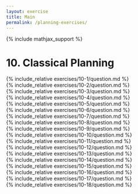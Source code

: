 ```yaml
---
layout: exercise
title: Main
permalink: /planning-exercises/
---
```


{% include mathjax_support %}

# 10. Classical Planning  

<div><i class="arrow-up" data-chapter="planning-exercises" data-exercise="ex_1" data-rating="0"></i></div>
{% include_relative exercises/10-1/question.md %}

<div><i class="arrow-up" data-chapter="planning-exercises" data-exercise="ex_2" data-rating="0"></i></div>
{% include_relative exercises/10-2/question.md %}

<div><i class="arrow-up" data-chapter="planning-exercises" data-exercise="ex_3" data-rating="0"></i></div>
{% include_relative exercises/10-3/question.md %}

<div><i class="arrow-up" data-chapter="planning-exercises" data-exercise="ex_4" data-rating="0"></i></div>
{% include_relative exercises/10-4/question.md %}

<div><i class="arrow-up" data-chapter="planning-exercises" data-exercise="ex_5" data-rating="0"></i></div>
{% include_relative exercises/10-5/question.md %}

<div><i class="arrow-up" data-chapter="planning-exercises" data-exercise="ex_6" data-rating="0"></i></div>
{% include_relative exercises/10-6/question.md %}

<div><i class="arrow-up" data-chapter="planning-exercises" data-exercise="ex_7" data-rating="0"></i></div>
{% include_relative exercises/10-7/question.md %}

<div><i class="arrow-up" data-chapter="planning-exercises" data-exercise="ex_8" data-rating="0"></i></div>
{% include_relative exercises/10-8/question.md %}

<div><i class="arrow-up" data-chapter="planning-exercises" data-exercise="ex_9" data-rating="0"></i></div>
{% include_relative exercises/10-9/question.md %}

<div><i class="arrow-up" data-chapter="planning-exercises" data-exercise="ex_10" data-rating="0"></i></div>
{% include_relative exercises/10-10/question.md %}

<div><i class="arrow-up" data-chapter="planning-exercises" data-exercise="ex_11" data-rating="0"></i></div>
{% include_relative exercises/10-11/question.md %}

<div><i class="arrow-up" data-chapter="planning-exercises" data-exercise="ex_12" data-rating="0"></i></div>
{% include_relative exercises/10-12/question.md %}

<div><i class="arrow-up" data-chapter="planning-exercises" data-exercise="ex_13" data-rating="0"></i></div>
{% include_relative exercises/10-13/question.md %}

<div><i class="arrow-up" data-chapter="planning-exercises" data-exercise="ex_14" data-rating="0"></i></div>
{% include_relative exercises/10-14/question.md %}

<div><i class="arrow-up" data-chapter="planning-exercises" data-exercise="ex_15" data-rating="0"></i></div>
{% include_relative exercises/10-15/question.md %}

<div><i class="arrow-up" data-chapter="planning-exercises" data-exercise="ex_16" data-rating="0"></i></div>
{% include_relative exercises/10-16/question.md %}

<div><i class="arrow-up" data-chapter="planning-exercises" data-exercise="ex_17" data-rating="0"></i></div>
{% include_relative exercises/10-17/question.md %}

<div><i class="arrow-up" data-chapter="planning-exercises" data-exercise="ex_18" data-rating="0"></i></div>
{% include_relative exercises/10-18/question.md %}
